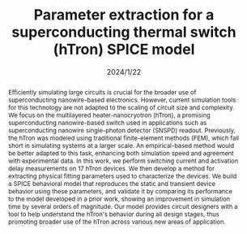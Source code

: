 ---
layout: publication

title: "Parameter extraction for a superconducting thermal switch (hTron) SPICE model"
date: "2024/1/22"

authors: "Valentin Karam, Owen Medeiros, Tareq El Dandachi, Matteo Castellani, Reed Foster, Marco Colangelo, Karl Berggren"

type: "paper"

abstract: "Efficiently simulating large circuits is crucial for the broader use of superconducting nanowire-based electronics. However, current simulation tools for this technology are not adapted to the scaling of circuit size and complexity. We focus on the multilayered heater-nanocryotron (hTron), a promising superconducting nanowire-based switch used in applications such as superconducting nanowire single-photon detector (SNSPD) readout. Previously, the hTron was modeled using traditional finite-element methods (FEM), which fall short in simulating systems at a larger scale. An empirical-based method would be better adapted to this task, enhancing both simulation speed and agreement with experimental data. In this work, we perform switching current and activation delay measurements on 17 hTron devices. We then develop a method for extracting physical fitting parameters used to characterize the devices. We build a SPICE behavioral model that reproduces the static and transient device behavior using these parameters, and validate it by comparing its performance to the model developed in a prior work, showing an improvement in simulation time by several orders of magnitude. Our model provides circuit designers with a tool to help understand the hTron's behavior during all design stages, thus promoting broader use of the hTron across various new areas of application."

link_name: "DSpace@MIT"
link: "https://arxiv.org/abs/2401.12360"

pdf_link: "https://arxiv.org/pdf/2401.12360v1"
---